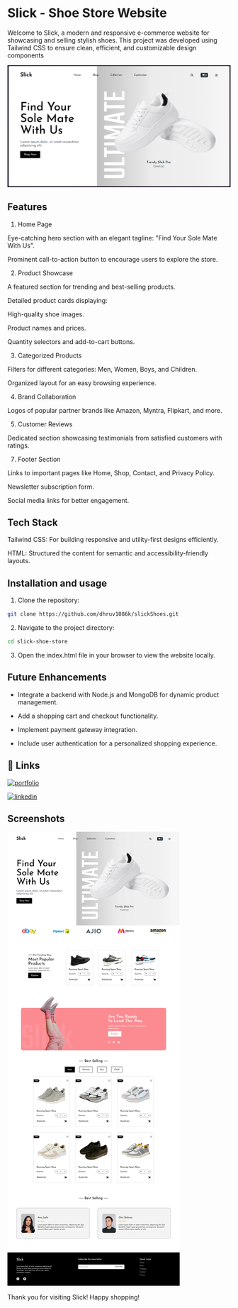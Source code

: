 # Slick - Shoe Store Website

Welcome to Slick, a modern and responsive e-commerce website for showcasing and selling stylish shoes. This project was developed using Tailwind CSS to ensure clean, efficient, and customizable design components

<img src="./gitimages/1.png">

## Features

1. Home Page

Eye-catching hero section with an elegant tagline: "Find Your Sole Mate With Us".

Prominent call-to-action button to encourage users to explore the store.

2. Product Showcase

A featured section for trending and best-selling products.

Detailed product cards displaying:

High-quality shoe images.

Product names and prices.

Quantity selectors and add-to-cart buttons.

3. Categorized Products

Filters for different categories: Men, Women, Boys, and Children.

Organized layout for an easy browsing experience.

4. Brand Collaboration

Logos of popular partner brands like Amazon, Myntra, Flipkart, and more.

5. Customer Reviews

Dedicated section showcasing testimonials from satisfied customers with ratings.

7. Footer Section

Links to important pages like Home, Shop, Contact, and Privacy Policy.

Newsletter subscription form.

Social media links for better engagement.

## Tech Stack

Tailwind CSS: For building responsive and utility-first designs efficiently.

HTML: Structured the content for semantic and accessibility-friendly layouts.

## Installation and usage

1. Clone the repository:

```bash
git clone https://github.com/dhruv1086k/slickShoes.git
```

2. Navigate to the project directory:

```bash
cd slick-shoe-store
```

3. Open the index.html file in your browser to view the website locally.

## Future Enhancements

- Integrate a backend with Node.js and MongoDB for dynamic product management.

- Add a shopping cart and checkout functionality.

- Implement payment gateway integration.

- Include user authentication for a personalized shopping experience.

## 🔗 Links

[![portfolio](https://img.shields.io/badge/my_portfolio-000?style=for-the-badge&logo=ko-fi&logoColor=white)](https://dhruv1086k.github.io/dhurvportfolio/)

[![linkedin](https://img.shields.io/badge/linkedin-0A66C2?style=for-the-badge&logo=linkedin&logoColor=white)](https://linkedin.com/in/dhruv1086k)

## Screenshots
<img src="./gitimages/slick.png">

Thank you for visiting Slick! Happy shopping!
